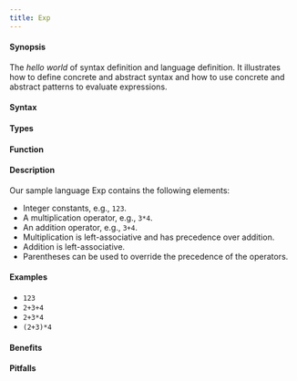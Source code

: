 ```yaml
---
title: Exp
---
```


#### Synopsis

The _hello world_ of syntax definition and language definition.
It illustrates how to define concrete and abstract syntax and how to use concrete and abstract patterns to evaluate expressions.

#### Syntax

#### Types

#### Function

#### Description

Our sample language Exp contains the following elements:

*  Integer constants, e.g., `123`.
*  A multiplication operator, e.g., `3*4`.
*  An addition operator, e.g., `3+4`.
*  Multiplication is left-associative and has precedence over addition.
*  Addition is left-associative.
*  Parentheses can be used to override the precedence of the operators.

#### Examples

*  `123`
*  `2+3+4`
*  `2+3*4`
*  `(2+3)*4`

#### Benefits

#### Pitfalls

